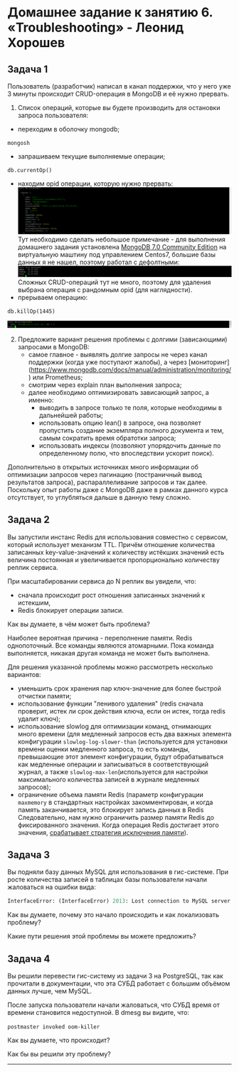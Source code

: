 # Домашнее задание к занятию 6. «Troubleshooting» - Леонид Хорошев

## Задача 1

Пользователь (разработчик) написал в канал поддержки, что у него уже 3 минуты происходит CRUD-операция в MongoDB и её 
нужно прервать. 

1. Cписок операций, которые вы будете производить для остановки запроса пользователя:
- переходим в оболочку mongodb;
```
mongosh
```
- запрашиваем текущие выполняемые операции;
```
db.currentOp()
```
- находим opid операции, которую нужно прервать:
![Alt text](https://github.com/LeonidKhoroshev/bd-dev-homeworks/blob/main/06-db-06-troobleshooting/trsh/trsh1.png)
Тут необходимо сделать небольшое примечание - для выполнения домашнего задания установлена [MongoDB 7.0 Community Edition](https://www.mongodb.com/docs/manual/tutorial/install-mongodb-on-red-hat/) на виртуальную маштину под управлением Centos7, большие базы данных я не нашел, поэтому работал с дефолтными:
![Alt text](https://github.com/LeonidKhoroshev/bd-dev-homeworks/blob/main/06-db-06-troobleshooting/trsh/trsh2.png) Сложных CRUD-операций тут не много, поэтому для удаления выбрана операция с рандомным opid (для наглядности).
- прерываем операцию:
```
db.killOp(1445)
```
![Alt text](https://github.com/LeonidKhoroshev/bd-dev-homeworks/blob/main/06-db-06-troobleshooting/trsh/trsh3.png) 

2. Предложите вариант решения проблемы с долгими (зависающими) запросами в MongoDB:
   - самое главное - выявлять долгие запросы не через канал поддержки (когда уже поступают жалобы), а через [мониторинг] (https://www.mongodb.com/docs/manual/administration/monitoring/) или Prometheus;
   - смотрим через explain план выполнения запроса;
   - далее необходимо оптимизировать зависающий запрос, а именно:
     - выводить в запросе только те поля, которые необходимы в дальнейшей работы;
     - использовать опцию lean() в запросе, она позволяет пропустить создание экземпляра полного документа и тем, самым сократить время обратотки запроса;
     - использовать индексы (позволяют упорядочить данные по определенному полю, что впоследствии ускорит поиск).

Дополнительно в открытых источниках много информации об оптимизации запросов через пагинацию (постраничный вывод результатов запроса), распараллеливание запросов и так далее. Поскольку опыт работы даже с MongoDB даже в рамках данного курса отсутствует, то углубляться дальше в данную тему сложно.
   


## Задача 2

Вы запустили инстанс Redis для использования совместно с сервисом, который использует механизм TTL. 
Причём отношение количества записанных key-value-значений к количеству истёкших значений есть величина постоянная и
увеличивается пропорционально количеству реплик сервиса. 

При масштабировании сервиса до N реплик вы увидели, что:

- сначала происходит рост отношения записанных значений к истекшим,
- Redis блокирует операции записи.

Как вы думаете, в чём может быть проблема?

Наиболее вероятная причина - переполнение памяти. Redis однопоточный. Все команды являются атомарными. Пока команда выполняется, никакая другая команда не может быть выполнена.

Для решения указанной проблемы можно рассмотреть несколько вариантов:
 - уменьшить срок хранения пар ключ-значение для более быстрой отчистки памяти;
 - использование функции "ленивого удаления" (redis сначала проверит, истек ли срок действия ключа, если он истек, тогда redis удалит ключ);
 - использование slowlog для оптимизации команд, отнимающих много времени (для медленный запросов есть два важных элемента конфигурации `slowlog-log-slower-than` (используется для установки времени оценки медленного запроса, то есть команды, превышающие этот элемент конфигурации, будут обрабатываться как медленные операции и записываться в соответствующий журнал, а также `slowlog-max-len`(используется для настройки максимального количества записей в журнале медленных запросов);
 - ограничение объема памяти Redis (параметр конфигурации `maxmemory` в стандартных настройках закомментирован, и когда память заканчивается, это блокирует запись данных в Redis Следовательно, нам нужно ограничить размер памяти Redis до фиксированного значения. Когда операция Redis достигает этого значения, [срабатывает стратегия исключения памяти](https://redis.io/docs/reference/eviction/)).
    
## Задача 3

Вы подняли базу данных MySQL для использования в гис-системе. При росте количества записей в таблицах базы
пользователи начали жаловаться на ошибки вида:
```python
InterfaceError: (InterfaceError) 2013: Lost connection to MySQL server during query u'SELECT..... '
```

Как вы думаете, почему это начало происходить и как локализовать проблему?

Какие пути решения этой проблемы вы можете предложить?

## Задача 4


Вы решили перевести гис-систему из задачи 3 на PostgreSQL, так как прочитали в документации, что эта СУБД работает с 
большим объёмом данных лучше, чем MySQL.

После запуска пользователи начали жаловаться, что СУБД время от времени становится недоступной. В dmesg вы видите, что:

`postmaster invoked oom-killer`

Как вы думаете, что происходит?

Как бы вы решили эту проблему?

---


